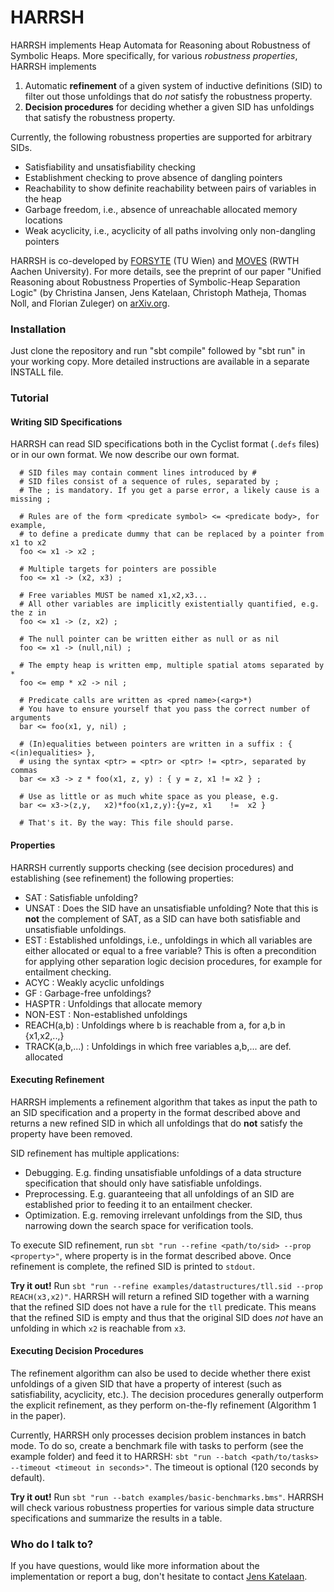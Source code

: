 # HARRSH #

HARRSH implements Heap Automata for Reasoning about Robustness of Symbolic Heaps.
More specifically, for various *robustness properties*, HARRSH implements
 1. Automatic **refinement** of a given system of inductive definitions (SID) to filter out those unfoldings that do *not* satisfy the robustness property.
 2. **Decision procedures** for deciding whether a given SID has unfoldings that satisfy the robustness property.
 
Currently, the following robustness properties are supported for arbitrary SIDs.

* Satisfiability and unsatisfiability checking
* Establishment checking to prove absence of dangling pointers
* Reachability to show definite reachability between pairs of variables in the heap
* Garbage freedom, i.e., absence of unreachable allocated memory locations
* Weak acyclicity, i.e., acyclicity of all paths involving only non-dangling pointers

HARRSH is co-developed by [FORSYTE](http://forsyte.at) (TU Wien) and [MOVES](http://moves.rwth-aachen.de) (RWTH Aachen University).
For more details, see the preprint of our paper "Unified Reasoning about Robustness Properties of Symbolic-Heap Separation Logic" (by Christina Jansen, Jens Katelaan, Christoph Matheja, Thomas Noll, and Florian Zuleger) on [arXiv.org](http://arxiv.org).

### Installation ###

Just clone the repository and run "sbt compile" followed by "sbt run" in your working copy.
More detailed instructions are available in a separate INSTALL file.

### Tutorial 

#### Writing SID Specifications ####

HARRSH can read SID specifications both in the Cyclist format (`.defs` files) or in our own format. We now describe our own format.
  
      # SID files may contain comment lines introduced by #
      # SID files consist of a sequence of rules, separated by ;
      # The ; is mandatory. If you get a parse error, a likely cause is a missing ;
        
      # Rules are of the form <predicate symbol> <= <predicate body>, for example,
      # to define a predicate dummy that can be replaced by a pointer from x1 to x2
      foo <= x1 -> x2 ;
        
      # Multiple targets for pointers are possible
      foo <= x1 -> (x2, x3) ;
        
      # Free variables MUST be named x1,x2,x3...
      # All other variables are implicitly existentially quantified, e.g. the z in
      foo <= x1 -> (z, x2) ;
        
      # The null pointer can be written either as null or as nil
      foo <= x1 -> (null,nil) ;
        
      # The empty heap is written emp, multiple spatial atoms separated by *
      foo <= emp * x2 -> nil ;
        
      # Predicate calls are written as <pred name>(<arg>*)
      # You have to ensure yourself that you pass the correct number of arguments
      bar <= foo(x1, y, nil) ;
        
      # (In)equalities between pointers are written in a suffix : { <(in)equalities> },
      # using the syntax <ptr> = <ptr> or <ptr> != <ptr>, separated by commas
      bar <= x3 -> z * foo(x1, z, y) : { y = z, x1 != x2 } ;
        
      # Use as little or as much white space as you please, e.g.
      bar <= x3->(z,y,   x2)*foo(x1,z,y):{y=z, x1    !=  x2 }
        
      # That's it. By the way: This file should parse.
  

#### Properties ####

HARRSH currently supports checking (see decision procedures) and establishing (see refinement) the following properties:

* SAT :  Satisfiable unfolding?
* UNSAT :  Does the SID have an unsatisfiable unfolding? Note that this is **not** the complement of SAT, as a SID can have both satisfiable and unsatisfiable unfoldings.
* EST :  Established unfoldings, i.e., unfoldings in which all variables are either allocated or equal to a free variable? This is often a precondition for applying other separation logic decision procedures, for example for entailment checking.
* ACYC :      Weakly acyclic unfoldings
* GF :    Garbage-free unfoldings? 
* HASPTR :             Unfoldings that allocate memory
* NON-EST :           Non-established unfoldings
* REACH(a,b) :        Unfoldings where b is reachable from a, for a,b in {x1,x2,..,}
* TRACK(a,b,...) :    Unfoldings in which free variables a,b,... are def. allocated

#### Executing Refinement ####

HARRSH implements a refinement algorithm that takes as input the path to an SID specification and a property in the format described above and returns a new refined SID in which all unfoldings that do **not** satisfy the property have been removed.

SID refinement has multiple applications:
* Debugging. E.g. finding unsatisfiable unfoldings of a data structure specification that should only have satisfiable unfoldings.
* Preprocessing. E.g. guaranteeing that all unfoldings of an SID are established prior to feeding it to an entailment checker. 
* Optimization. E.g. removing irrelevant unfoldings from the SID, thus narrowing down the search space for verification tools.

To execute SID refinement, run `sbt "run --refine <path/to/sid> --prop <property>"`, where property is in the format described above.
Once refinement is complete, the refined SID is printed to `stdout`.

**Try it out!** Run `sbt "run --refine examples/datastructures/tll.sid --prop REACH(x3,x2)"`. HARRSH will return a refined SID together with a warning that the refined SID does not have a rule for the `tll` predicate. This means that the refined SID is empty and thus that the original SID does *not* have an unfolding in which `x2` is reachable from `x3`.


#### Executing Decision Procedures ####

The refinement algorithm can also be used to decide whether there exist unfoldings of a given SID that have a property of interest (such as satisfiability, acyclicity, etc.). The decision procedures generally outperform the explicit refinement, as they perform on-the-fly refinement (Algorithm 1 in the paper).

Currently, HARRSH only processes decision problem instances in batch mode. To do so, create a benchmark file with tasks to perform (see the example folder) and feed it to HARRSH: `sbt "run --batch <path/to/tasks> --timeout <timeout in seconds>"`. The timeout is optional (120 seconds by default).

**Try it out!** Run `sbt "run --batch examples/basic-benchmarks.bms"`. HARRSH will check various robustness properties for various simple data structure specifications and summarize the results in a table.

### Who do I talk to? ###

If you have questions, would like more information about the implementation or report a bug, don't hesitate to contact [Jens Katelaan](mailto:jkatelaan@forsyte.at).